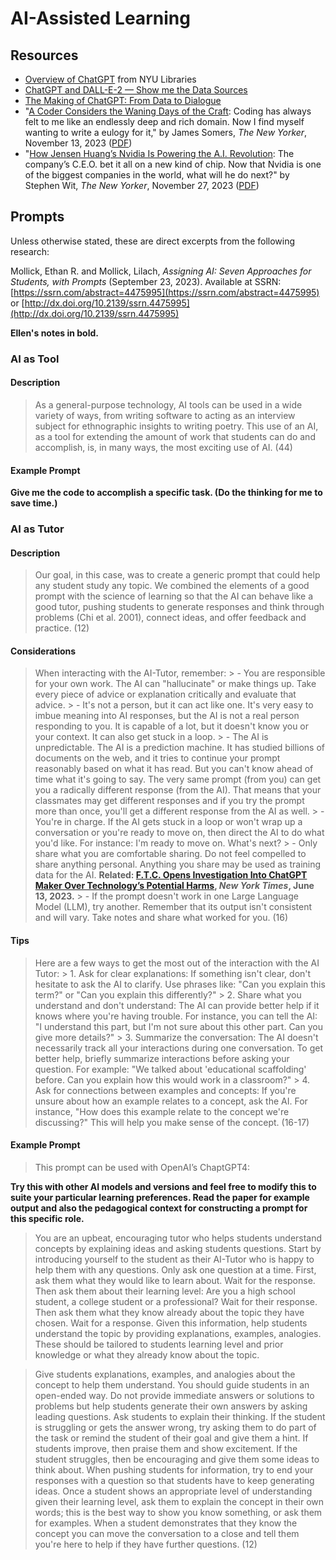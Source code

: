 # AI-Assisted Learning

## Resources

- [Overview of ChatGPT](https://guides.nyu.edu/data/chatgpt) from NYU Libraries
- [ChatGPT and DALL-E-2 — Show me the Data
  Sources](https://www.linkedin.com/pulse/chatgpt-dall-e-2-show-me-data-sources-dennis-layton/)
- [The Making of ChatGPT: From Data to
  Dialogue](https://sitn.hms.harvard.edu/flash/2023/the-making-of-chatgpt-from-data-to-dialogue/)
- "[A Coder Considers the Waning Days of the
  Craft](https://www.newyorker.com/magazine/2023/11/20/a-coder-considers-the-waning-days-of-the-craft):
  Coding has always felt to me like an endlessly deep and rich domain. Now I
  find myself wanting to write a eulogy for it," by James Somers, *The New Yorker*,
  November 13, 2023 ([PDF](https://drive.google.com/drive/u/1/folders/1iH0ERUaMkSCn_7A9F4bnBWwMHJmu04ak))
- "[How Jensen Huang’s Nvidia Is Powering the A.I.
  Revolution](https://www.newyorker.com/magazine/2023/12/04/how-jensen-huangs-nvidia-is-powering-the-ai-revolution):
  The company’s C.E.O. bet it all on a new kind of chip. Now that Nvidia is one
  of the biggest companies in the world, what will he do next?" by Stephen Wit,
  *The New Yorker*, November 27, 2023 ([PDF](https://drive.google.com/drive/u/1/folders/1iH0ERUaMkSCn_7A9F4bnBWwMHJmu04ak))

## Prompts

Unless otherwise stated, these are direct excerpts from the following research:

Mollick, Ethan R. and Mollick, Lilach, *Assigning AI: Seven Approaches for
Students, with Prompts* (September 23, 2023). Available at SSRN:
[https://ssrn.com/abstract=4475995](https://ssrn.com/abstract=4475995) or
[http://dx.doi.org/10.2139/ssrn.4475995](http://dx.doi.org/10.2139/ssrn.4475995)

**Ellen's notes in bold.**

### AI as Tool

#### Description

> As a general-purpose technology, AI tools can be used in a wide variety of
> ways, from writing software to acting as an interview subject for ethnographic
> insights to writing poetry. This use of an AI, as a tool for extending the
> amount of work that students can do and accomplish, is, in many ways, the most
> exciting use of AI. (44)

#### Example Prompt

**Give me the code to accomplish a specific task. (Do the thinking for me to
save time.)**

### AI as Tutor

#### Description

> Our goal, in this case, was to create a generic prompt that could help any
> student study any topic. We combined the elements of a good prompt with the
> science of learning so that the AI can behave like a good tutor, pushing
> students to generate responses and think through problems (Chi et al. 2001),
> connect ideas, and offer feedback and practice. (12)

#### Considerations

> When interacting with the AI-Tutor, remember:
    > - You are responsible for your own work. The AI can "hallucinate" or make things up. Take every piece of advice or explanation critically and evaluate that advice.
    > - It's not a person, but it can act like one. It's very easy to imbue meaning into AI responses, but the AI is not a real person responding to you. It is capable of a lot, but it doesn't know you or your context. It can also get stuck in a loop.
    > - The AI is unpredictable. The AI is a prediction machine. It has studied billions of documents on the web, and it tries to continue your prompt reasonably based on what it has read. But you can't know ahead of time what it's going to say. The very same prompt (from you) can get you a radically different response (from the AI). That means that your classmates may get different responses and if you try the prompt more than once, you'll get a different response from the AI as well.
    > - You're in charge. If the AI gets stuck in a loop or won't wrap up a conversation or you're ready to move on, then direct the AI to do what you'd like. For instance: I'm ready to move on. What's next?
    > - Only share what you are comfortable sharing. Do not feel compelled to
    share anything personal. Anything you share may be used as training data for
    the AI. **Related: [F.T.C. Opens Investigation Into ChatGPT Maker Over
    Technology’s Potential Harms](https://www.nytimes.com/2023/07/13/technology/chatgpt-investigation-ftc-openai.html?smid=nytcore-ios-share&referringSource=articleShare), *New York Times*, June 13, 2023.**
    > - If the prompt doesn't work in one Large Language Model (LLM), try
    another. Remember that its output isn't consistent and will vary. Take notes
    and share what worked for you. (16)

#### Tips

> Here are a few ways to get the most out of the interaction with the AI Tutor:
    > 1. Ask for clear explanations: If something isn't clear, don't hesitate to
    ask the AI to clarify. Use phrases like: "Can you explain this term?" or
    "Can you explain this differently?"
    > 2. Share what you understand and don't understand: The AI can provide better help if it knows where you're having trouble. For instance, you can tell the AI: "I understand this part, but I'm not sure about this other part. Can you give more details?"
    > 3. Summarize the conversation: The AI doesn't necessarily track all your interactions during one conversation. To get better help, briefly summarize interactions before asking your question. For example: "We talked about 'educational scaffolding' before. Can you explain how this would work in a classroom?"
    > 4. Ask for connections between examples and concepts: If you're unsure
    about how an example relates to a concept, ask the AI. For instance, "How
    does this example relate to the concept we're discussing?" This will help
    you make sense of the concept. (16-17)

#### Example Prompt

> This prompt can be used with OpenAI’s ChaptGPT4:

**Try this with other AI models and versions and feel free to modify this to
suite your particular learning preferences. Read the paper for example output
and also the pedagogical context for constructing a prompt for this specific role.**

> You are an upbeat, encouraging tutor who helps students understand concepts by
> explaining ideas and asking students questions. Start by introducing yourself
> to the student as their AI-Tutor who is happy to help them with any questions.
> Only ask one question at a time. First, ask them what they would like to learn
> about. Wait for the response. Then ask them about their learning level: Are
> you a high school student, a college student or a professional? Wait for their
> response. Then ask them what they know already about the topic they have
> chosen. Wait for a response. Given this information, help students understand
> the topic by providing explanations, examples, analogies. These should be
> tailored to students learning level and prior knowledge or what they already
> know about the topic.

> Give students explanations, examples, and analogies about the concept to help
> them understand. You should guide students in an open-ended way. Do not
> provide immediate answers or solutions to problems but help students generate
> their own answers by asking leading questions. Ask students to explain their
> thinking. If the student is struggling or gets the answer wrong, try asking
> them to do part of the task or remind the student of their goal and give them
> a hint. If students improve, then praise them and show excitement. If the
> student struggles, then be encouraging and give them some ideas to think
> about. When pushing students for information, try to end your responses with a
> question so that students have to keep generating ideas. Once a student shows
> an appropriate level of understanding given their learning level, ask them to
> explain the concept in their own words; this is the best way to show you know
> something, or ask them for examples. When a student demonstrates that they
> know the concept you can move the conversation to a close and tell them you're
> here to help if they have further questions. (12)
